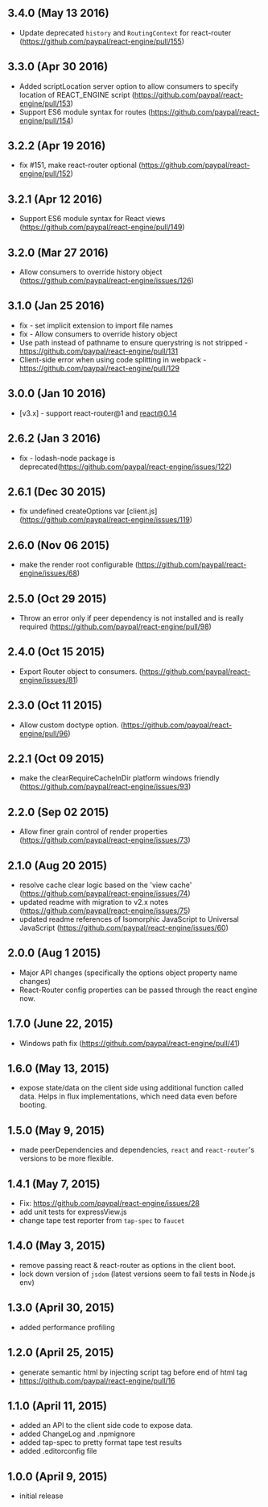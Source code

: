 ## 3.4.0 (May 13 2016)
* Update deprecated `history` and `RoutingContext` for react-router (https://github.com/paypal/react-engine/pull/155)

## 3.3.0 (Apr 30 2016)
* Added scriptLocation server option to allow consumers to specify location of REACT_ENGINE script (https://github.com/paypal/react-engine/pull/153)
* Support ES6 module syntax for routes (https://github.com/paypal/react-engine/pull/154)

## 3.2.2 (Apr 19 2016)

* fix #151, make react-router optional (https://github.com/paypal/react-engine/pull/152)

## 3.2.1 (Apr 12 2016)

* Support ES6 module syntax for React views (https://github.com/paypal/react-engine/pull/149)

## 3.2.0 (Mar 27 2016)

* Allow consumers to override history object  (https://github.com/paypal/react-engine/issues/126)

## 3.1.0 (Jan 25 2016)

* fix - set implicit extension to import file names
* fix - Allow consumers to override history object
* Use path instead of pathname to ensure querystring is not stripped - https://github.com/paypal/react-engine/pull/131
* Client-side error when using code splitting in webpack - https://github.com/paypal/react-engine/pull/129

## 3.0.0 (Jan 10 2016)

* [v3.x] - support react-router@1 and react@0.14

## 2.6.2 (Jan 3 2016)

* fix - lodash-node package is deprecated(https://github.com/paypal/react-engine/issues/122)

## 2.6.1 (Dec 30 2015)

* fix undefined createOptions var [client.js] (https://github.com/paypal/react-engine/issues/119)

## 2.6.0 (Nov 06 2015)

* make the render root configurable (https://github.com/paypal/react-engine/issues/68)

## 2.5.0 (Oct 29 2015)

* Throw an error only if peer dependency is not installed and is really required (https://github.com/paypal/react-engine/pull/98)

## 2.4.0 (Oct 15 2015)

* Export Router object to consumers. (https://github.com/paypal/react-engine/issues/81)

## 2.3.0 (Oct 11 2015)

* Allow custom doctype option. (https://github.com/paypal/react-engine/pull/96)

## 2.2.1 (Oct 09 2015)

* make the clearRequireCacheInDir platform windows friendly (https://github.com/paypal/react-engine/issues/93)

## 2.2.0 (Sep 02 2015)

* Allow finer grain control of render properties (https://github.com/paypal/react-engine/issues/73)

## 2.1.0 (Aug 20 2015)

* resolve cache clear logic based on the 'view cache' (https://github.com/paypal/react-engine/issues/74)
* updated readme with migration to v2.x notes (https://github.com/paypal/react-engine/issues/75)
* updated readme references of Isomorphic JavaScript to Universal JavaScript (https://github.com/paypal/react-engine/issues/60)

## 2.0.0 (Aug 1 2015)

* Major API changes (specifically the options object property name changes)
* React-Router config properties can be passed through the react engine now.

## 1.7.0 (June 22, 2015)

* Windows path fix (https://github.com/paypal/react-engine/pull/41)

## 1.6.0 (May 13, 2015)

* expose state/data on the client side using additional function called data. Helps in flux implementations, which need data even before booting.

## 1.5.0 (May 9, 2015)

* made peerDependencies and dependencies, `react` and `react-router`'s versions to be more flexible.

## 1.4.1 (May 7, 2015)

* Fix: https://github.com/paypal/react-engine/issues/28
* add unit tests for expressView.js
* change tape test reporter from `tap-spec` to `faucet`

## 1.4.0 (May 3, 2015)

* remove passing react & react-router as options in the client boot.
* lock down version of `jsdom` (latest versions seem to fail tests in Node.js env)

## 1.3.0 (April 30, 2015)

* added performance profiling

## 1.2.0 (April 25, 2015)

* generate semantic html by injecting script tag before end of html tag
* https://github.com/paypal/react-engine/pull/16

## 1.1.0 (April 11, 2015)

* added an API to the client side code to expose data.
* added ChangeLog and .npmignore
* added tap-spec to pretty format tape test results
* added .editorconfig file

## 1.0.0 (April 9, 2015)

* initial release

